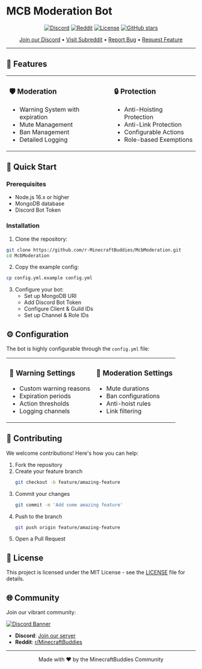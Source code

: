 # MCB Moderation Bot

<div align="center">

[![Discord](https://img.shields.io/discord/1287569519589720167?color=7289DA&label=Discord&logo=discord&logoColor=white)](https://discord.gg/t2q4BKyXGN)
[![Reddit](https://img.shields.io/reddit/subreddit-subscribers/MinecraftBuddies?style=social)](https://www.reddit.com/r/MinecraftBuddies/)
[![License](https://img.shields.io/github/license/r-MinecraftBuddies/McbModeration?color=blue)](LICENSE)
[![GitHub stars](https://img.shields.io/github/stars/r-MinecraftBuddies/McbModeration?style=social)](https://github.com/r-MinecraftBuddies/McbModeration/stargazers)

[Join our Discord](https://discord.gg/t2q4BKyXGN) • [Visit Subreddit](https://www.reddit.com/r/MinecraftBuddies/) • [Report Bug](https://github.com/r-MinecraftBuddies/McbModeration/issues) • [Request Feature](https://github.com/r-MinecraftBuddies/McbModeration/issues)

</div>

---

## 🌟 Features

<table>
<tr>
<td>

### 🛡️ Moderation
- Warning System with expiration
- Mute Management
- Ban Management
- Detailed Logging

</td>
<td>

### 🔒 Protection
- Anti-Hoisting Protection
- Anti-Link Protection
- Configurable Actions
- Role-based Exemptions

</td>
</tr>
</table>

## 🚀 Quick Start

### Prerequisites
- Node.js 16.x or higher
- MongoDB database
- Discord Bot Token

### Installation

1. Clone the repository:
```bash
git clone https://github.com/r-MinecraftBuddies/McbModeration.git
cd McbModeration
```

2. Copy the example config:
```bash
cp config.yml.example config.yml
```

3. Configure your bot:
   - Set up MongoDB URI
   - Add Discord Bot Token
   - Configure Client & Guild IDs
   - Set up Channel & Role IDs

## ⚙️ Configuration

The bot is highly configurable through the `config.yml` file:

<table>
<tr>
<td>

### 📝 Warning Settings
- Custom warning reasons
- Expiration periods
- Action thresholds
- Logging channels

</td>
<td>

### 🔨 Moderation Settings
- Mute durations
- Ban configurations
- Anti-hoist rules
- Link filtering

</td>
</tr>
</table>

## 🤝 Contributing

We welcome contributions! Here's how you can help:

1. Fork the repository
2. Create your feature branch
   ```bash
   git checkout -b feature/amazing-feature
   ```
3. Commit your changes
   ```bash
   git commit -m 'Add some amazing feature'
   ```
4. Push to the branch
   ```bash
   git push origin feature/amazing-feature
   ```
5. Open a Pull Request

## 📜 License

This project is licensed under the MIT License - see the [LICENSE](LICENSE) file for details.

## 🌐 Community

Join our vibrant community:

[![Discord Banner](https://discord.com/api/guilds/1287569519589720167/widget.png?style=banner2)](https://discord.gg/t2q4BKyXGN)

- **Discord**: [Join our server](https://discord.gg/t2q4BKyXGN)
- **Reddit**: [r/MinecraftBuddies](https://www.reddit.com/r/MinecraftBuddies/)

---

<div align="center">

Made with ❤️ by the MinecraftBuddies Community

</div>

